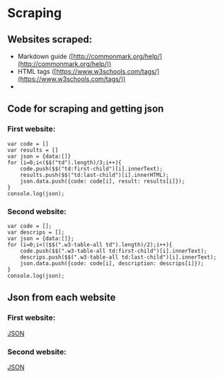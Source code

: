 # Scraping

## Websites scraped:
* Markdown guide ([http://commonmark.org/help/](http://commonmark.org/help/))
* HTML tags ([https://www.w3schools.com/tags/](https://www.w3schools.com/tags/))
* 

## Code for scraping and getting json

### First website:

    var code = []
    var results = []
    var json = {data:[]}
    for (i=0;i<($$("td").length)/3;i++){
    	code.push($$("td:first-child")[i].innerText);
    	results.push($$("td:last-child")[i].innerHTML);
    	json.data.push({code: code[i], result: results[i]});
    }
    console.log(json);

### Second website:

    var code = [];
    var descrips = [];
    var json = {data:[]};
    for (i=0;i<(($$(".w3-table-all td").length)/2);i++){
    	code.push($$(".w3-table-all td:first-child")[i].innerText);
    	descrips.push($$(".w3-table-all td:last-child")[i].innerText);
    	json.data.push({code: code[i], description: descrips[i]});
    }
    console.log(json);

## Json from each website

### First website:

[JSON](https://github.com/JordanPag/Ruby-2017/blob/master/firstwebsite.json)

### Second website:

[JSON](https://github.com/JordanPag/Ruby-2017/blob/master/secondwebsite.json)